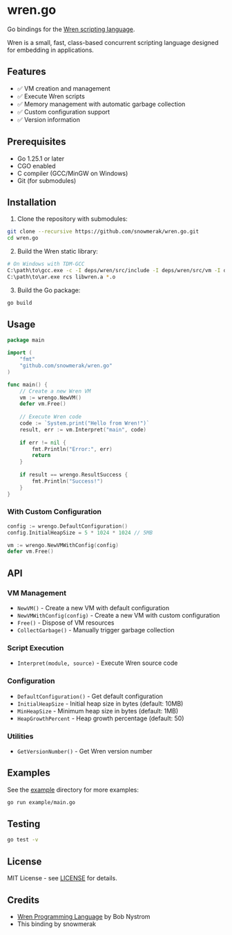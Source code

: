 # wren.go

Go bindings for the [Wren scripting language](https://wren.io/).

Wren is a small, fast, class-based concurrent scripting language designed for embedding in applications.

## Features

- ✅ VM creation and management
- ✅ Execute Wren scripts
- ✅ Memory management with automatic garbage collection
- ✅ Custom configuration support
- ✅ Version information

## Prerequisites

- Go 1.25.1 or later
- CGO enabled
- C compiler (GCC/MinGW on Windows)
- Git (for submodules)

## Installation

1. Clone the repository with submodules:

```bash
git clone --recursive https://github.com/snowmerak/wren.go.git
cd wren.go
```

2. Build the Wren static library:

```bash
# On Windows with TDM-GCC
C:\path\to\gcc.exe -c -I deps/wren/src/include -I deps/wren/src/vm -I deps/wren/src/optional -std=c99 -O2 deps/wren/src/vm/*.c deps/wren/src/optional/*.c
C:\path\to\ar.exe rcs libwren.a *.o
```

3. Build the Go package:

```bash
go build
```

## Usage

```go
package main

import (
    "fmt"
    "github.com/snowmerak/wren.go"
)

func main() {
    // Create a new Wren VM
    vm := wrengo.NewVM()
    defer vm.Free()
    
    // Execute Wren code
    code := `System.print("Hello from Wren!")`
    result, err := vm.Interpret("main", code)
    
    if err != nil {
        fmt.Println("Error:", err)
        return
    }
    
    if result == wrengo.ResultSuccess {
        fmt.Println("Success!")
    }
}
```

### With Custom Configuration

```go
config := wrengo.DefaultConfiguration()
config.InitialHeapSize = 5 * 1024 * 1024 // 5MB

vm := wrengo.NewVMWithConfig(config)
defer vm.Free()
```

## API

### VM Management

- `NewVM()` - Create a new VM with default configuration
- `NewVMWithConfig(config)` - Create a new VM with custom configuration
- `Free()` - Dispose of VM resources
- `CollectGarbage()` - Manually trigger garbage collection

### Script Execution

- `Interpret(module, source)` - Execute Wren source code

### Configuration

- `DefaultConfiguration()` - Get default configuration
- `InitialHeapSize` - Initial heap size in bytes (default: 10MB)
- `MinHeapSize` - Minimum heap size in bytes (default: 1MB)
- `HeapGrowthPercent` - Heap growth percentage (default: 50)

### Utilities

- `GetVersionNumber()` - Get Wren version number

## Examples

See the [example](./example) directory for more examples:

```bash
go run example/main.go
```

## Testing

```bash
go test -v
```

## License

MIT License - see [LICENSE](LICENSE) for details.

## Credits

- [Wren Programming Language](https://wren.io/) by Bob Nystrom
- This binding by snowmerak
